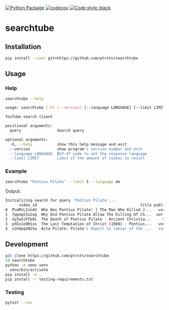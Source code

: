 [![Python Package](https://github.com/ptrstn/searchtube/actions/workflows/python-package.yml/badge.svg)](https://github.com/ptrstn/searchtube/actions/workflows/python-package.yml)
[![codecov](https://codecov.io/gh/ptrstn/searchtube/branch/main/graph/badge.svg)](https://codecov.io/gh/ptrstn/searchtube)
[![Code style: black](https://img.shields.io/badge/code%20style-black-000000.svg)](https://github.com/psf/black)

# searchtube

## Installation

```bash
pip install --user git+https://github.com/ptrstn/searchtube
```

## Usage

### Help

```bash
searchtube --help
```

```bash
usage: searchtube [-h] [--version] [--language LANGUAGE] [--limit LIMIT] query

YouTube search client

positional arguments:
  query                Search query

optional arguments:
  -h, --help           show this help message and exit
  --version            show program's version number and exit
  --language LANGUAGE  BCP-47 code to set the response language
  --limit LIMIT        Limit of the amount of videos in result
```

### Example

```bash
searchtube "Pontius Pilate" --limit 5 --language de
```

Output:

```bash
Initializing search for query 'Pontius Pilate'...
      video_id                                              title published_time duration         view_count                                  author                        channel_url
0  PLmMcLIzn4U  Who Was Pontius Pilate? | The Man Who Killed J...   vor 2 Jahren    47:05  1.667.489 Aufrufe  Timeline - World History Documentaries                 /c/TimelineChannel
1  fppoqtIu2ug  Why Did Pontius Pilate Allow The Killing Of Ch...  vor 9 Monaten    49:10    678.848 Aufrufe  Timeline - World History Documentaries                 /c/TimelineChannel
2  XyIwSiPIb9c  The Death of Pontius Pilate - Ancient Christia...     vor 1 Jahr     5:54      4.521 Aufrufe                       Theosis Christian  /channel/UCcCO7V2VRTjEfXv3VyifOgA
3  pXGsio9H1xs  The Last Temptation of Christ (1988) - Pontius...   vor 2 Jahren     3:44    228.233 Aufrufe                              Movieclips                      /c/MOVIECLIPS
4  n2UdpqsN2tw  Acta Pilate: Pilate's Report to Caesar of the ...   vor 7 Jahren    28:47    363.107 Aufrufe                          Lovin TheLight                   /c/LovinTheLight
```

## Development

```bash
git clone https://github.com/ptrstn/searchtube
cd searchtube
python -m venv venv
. venv/bin/activate
pip install -e .
pip install -r testing-requirements.txt
```

### Testing

```bash
pytest --cov
```
